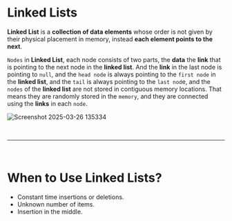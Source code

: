# Linked Lists
**Linked List** is a **collection of data elements** whose order is not given by their physical placement in memory, instead **each element points to the next**.

`Nodes` in **Linked List**, each node consists of two parts, the **data** the **link** that is pointing to the next node in the **linked list**. And the **link** in the last node is pointing to `null`, and the `head node` is always pointing to the `first node` in the **linked list**, and the `tail` is always pointing to the `last nod`e, and the `nodes` of the **linked list** are not stored in contiguous memory locations. That means they are randomly stored in the `memory`, and they are connected using the **links** in each `node`.

![Screenshot 2025-03-26 135334](https://github.com/user-attachments/assets/f17d17ce-abe3-487d-9d3d-409683a68a86)

<br /><hr /><br />

# When to Use Linked Lists?
* Constant time insertions or deletions.
* Unknown number of items.
* Insertion in the middle.
